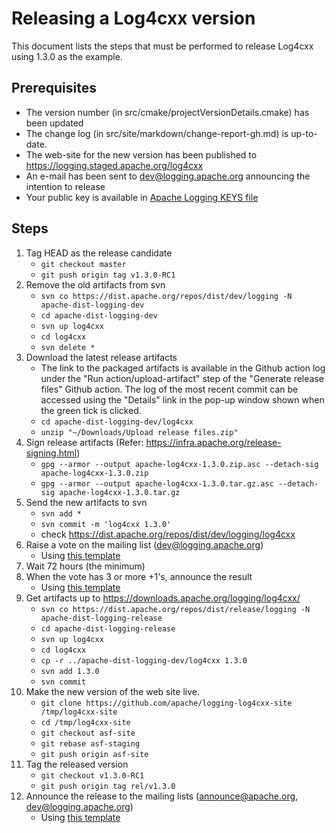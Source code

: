 Releasing a Log4cxx version
===================

This document lists the steps that must be performed to release Log4cxx
using 1.3.0 as the example.

Prerequisites
----------

* The version number (in src/cmake/projectVersionDetails.cmake) has been updated
* The change log (in src/site/markdown/change-report-gh.md) is up-to-date.
* The web-site for the new version has been published to https://logging.staged.apache.org/log4cxx
* An e-mail has been sent to dev@logging.apache.org announcing the intention to release
* Your public key is available in [Apache Logging KEYS file](https://dist.apache.org/repos/dist/release/logging/KEYS)

Steps
-----

1. Tag HEAD as the release candidate
    - `git checkout master`
    - `git push origin tag v1.3.0-RC1`
1. Remove the old artifacts from svn
    - `svn co https://dist.apache.org/repos/dist/dev/logging -N apache-dist-logging-dev`
    - `cd apache-dist-logging-dev`
    - `svn up log4cxx`
    - `cd log4cxx`
    - `svn delete *`
1. Download the latest release artifacts
    - The link to the packaged artifacts is available
      in the Github action log under the "Run action/upload-artifact" step of
      the "Generate release files" Github action.
      The log of the most recent commit can be accessed
      using the "Details" link in the pop-up window shown
      when the green tick is clicked.
    - `cd apache-dist-logging-dev/log4cxx`
    - `unzip "~/Downloads/Upload release files.zip"`
1. Sign release artifacts (Refer: https://infra.apache.org/release-signing.html)
    - `gpg --armor --output apache-log4cxx-1.3.0.zip.asc --detach-sig apache-log4cxx-1.3.0.zip`
    - `gpg --armor --output apache-log4cxx-1.3.0.tar.gz.asc --detach-sig apache-log4cxx-1.3.0.tar.gz`
1. Send the new artifacts to svn
    - `svn add *`
    - `svn commit -m 'log4cxx 1.3.0'`
    - check https://dist.apache.org/repos/dist/dev/logging/log4cxx
1. Raise a vote on the mailing list (dev@logging.apache.org)
   - Using [this template](MailTemplate.txt)
1. Wait 72 hours (the minimum)
1. When the vote has 3 or more +1's, announce the result
   - Using [this template](MailTemplate.Result.txt)
1. Get artifacts up to https://downloads.apache.org/logging/log4cxx/
    - `svn co https://dist.apache.org/repos/dist/release/logging -N apache-dist-logging-release`
    - `cd apache-dist-logging-release`
    - `svn up log4cxx`
    - `cd log4cxx`
    - `cp -r ../apache-dist-logging-dev/log4cxx 1.3.0`
    - `svn add 1.3.0`
    - `svn commit`
1. Make the new version of the web site live.
    - `git clone https://github.com/apache/logging-log4cxx-site /tmp/log4cxx-site`
    - `cd /tmp/log4cxx-site`
    - `git checkout asf-site`
    - `git rebase asf-staging`
    - `git push origin asf-site`
1. Tag the released version
    - `git checkout v1.3.0-RC1`
    - `git push origin tag rel/v1.3.0`
1. Announce the release to the mailing lists (announce@apache.org, dev@logging.apache.org)
   - Using [this template](MailTemplate.Announce.txt)

